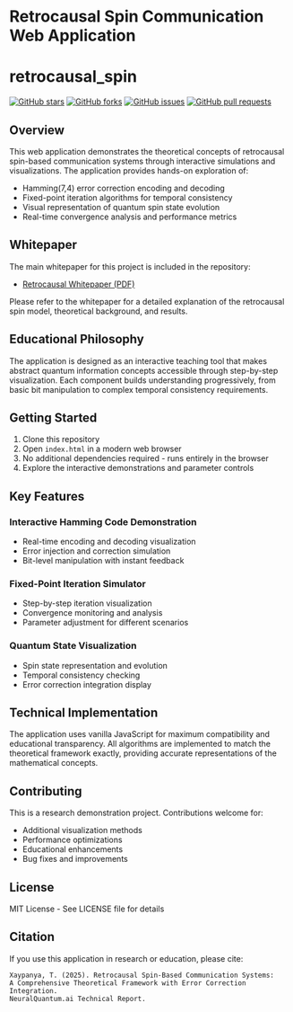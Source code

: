 # Retrocausal Spin Communication Web Application
# retrocausal_spin

[![GitHub stars](https://img.shields.io/github/stars/ttracx/retrocausal_spin)](https://github.com/ttracx/retrocausal_spin/stargazers)
[![GitHub forks](https://img.shields.io/github/forks/ttracx/retrocausal_spin)](https://github.com/ttracx/retrocausal_spin/network/members)
[![GitHub issues](https://img.shields.io/github/issues/ttracx/retrocausal_spin)](https://github.com/ttracx/retrocausal_spin/issues)
[![GitHub pull requests](https://img.shields.io/github/issues-pr/ttracx/retrocausal_spin)](https://github.com/ttracx/retrocausal_spin/pulls)
## Overview

This web application demonstrates the theoretical concepts of retrocausal spin-based communication systems through interactive simulations and visualizations. The application provides hands-on exploration of:

- Hamming(7,4) error correction encoding and decoding
- Fixed-point iteration algorithms for temporal consistency
- Visual representation of quantum spin state evolution
- Real-time convergence analysis and performance metrics
  
## Whitepaper

The main whitepaper for this project is included in the repository:

- [Retrocausal Whitepaper (PDF)](retrocausal_whitepaper_overleaf.pdf)

Please refer to the whitepaper for a detailed explanation of the retrocausal spin model, theoretical background, and results.

## Educational Philosophy

The application is designed as an interactive teaching tool that makes abstract quantum information concepts accessible through step-by-step visualization. Each component builds understanding progressively, from basic bit manipulation to complex temporal consistency requirements.

## Getting Started

1. Clone this repository
2. Open `index.html` in a modern web browser
3. No additional dependencies required - runs entirely in the browser
4. Explore the interactive demonstrations and parameter controls

## Key Features

### Interactive Hamming Code Demonstration
- Real-time encoding and decoding visualization
- Error injection and correction simulation
- Bit-level manipulation with instant feedback

### Fixed-Point Iteration Simulator
- Step-by-step iteration visualization
- Convergence monitoring and analysis
- Parameter adjustment for different scenarios

### Quantum State Visualization
- Spin state representation and evolution
- Temporal consistency checking
- Error correction integration display

## Technical Implementation

The application uses vanilla JavaScript for maximum compatibility and educational transparency. All algorithms are implemented to match the theoretical framework exactly, providing accurate representations of the mathematical concepts.

## Contributing

This is a research demonstration project. Contributions welcome for:
- Additional visualization methods
- Performance optimizations
- Educational enhancements
- Bug fixes and improvements

## License

MIT License - See LICENSE file for details

## Citation

If you use this application in research or education, please cite:
```
Xaypanya, T. (2025). Retrocausal Spin-Based Communication Systems: 
A Comprehensive Theoretical Framework with Error Correction Integration. 
NeuralQuantum.ai Technical Report.
```

